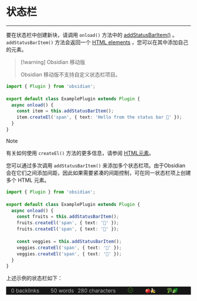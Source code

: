 <!--
 * @Author: Raistlind johnd0712@gmail.com
 * @Date: 2024-01-18 10:18:00
 * @LastEditors: Raistlind
 * @LastEditTime: 2024-01-18 10:18:00
 * @Description:
-->

# 状态栏

---

要在状态栏中创建新块，请调用 `onload()` 方法中的 [addStatusBarItem()](https://docs.obsidian.md/Reference/TypeScript+API/Plugin/addStatusBarItem) 。`addStatusBarItem()` 方法会返回一个 [HTML elements](https://docs.obsidian.md/Plugins/User+interface/HTML+elements) ，您可以在其中添加自己的元素。

> [!warning] Obsidian 移动版
>
> Obsidian 移动版不支持自定义状态栏项目。

```ts
import { Plugin } from 'obsidian';

export default class ExamplePlugin extends Plugin {
  async onload() {
    const item = this.addStatusBarItem();
    item.createEl('span', { text: 'Hello from the status bar 👋' });
  }
}
```

> [!NOTE]
>
> 有关如何使用 `createEl()` 方法的更多信息，请参阅 [HTML元素](./html-elements.md)。

您可以通过多次调用 `addStatusBarItem()` 来添加多个状态栏项。由于Obsidian 会在它们之间添加间距，因此如果需要紧凑的间距控制，可在同一状态栏项上创建多个 HTML 元素。

```ts
import { Plugin } from 'obsidian';

export default class ExamplePlugin extends Plugin {
  async onload() {
    const fruits = this.addStatusBarItem();
    fruits.createEl('span', { text: '🍎' });
    fruits.createEl('span', { text: '🍌' });

    const veggies = this.addStatusBarItem();
    veggies.createEl('span', { text: '🥦' });
    veggies.createEl('span', { text: '🥬' });
  }
}
```

上述示例的状态栏如下：

![ek3px](../../../../public/images/ek3px.png)
